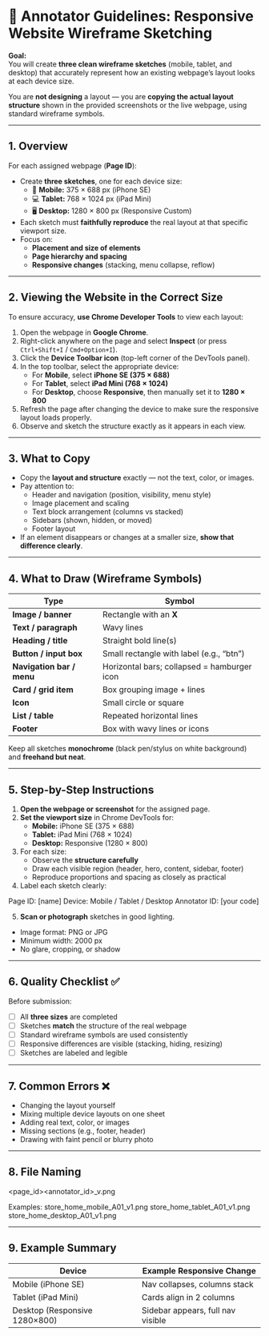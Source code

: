 # 🧭 Annotator Guidelines: Responsive Website Wireframe Sketching

**Goal:**  
You will create **three clean wireframe sketches** (mobile, tablet, and desktop) that accurately represent how an existing webpage’s layout looks at each device size.

You are **not designing** a layout — you are **copying the actual layout structure** shown in the provided screenshots or the live webpage, using standard wireframe symbols.

---

## 1. Overview

For each assigned webpage (**Page ID**):

- Create **three sketches**, one for each device size:
  - 📱 **Mobile:** 375 × 688 px (iPhone SE)
  - 💻 **Tablet:** 768 × 1024 px (iPad Mini)
  - 🖥 **Desktop:** 1280 × 800 px (Responsive Custom)
- Each sketch must **faithfully reproduce** the real layout at that specific viewport size.
- Focus on:
  - **Placement and size of elements**
  - **Page hierarchy and spacing**
  - **Responsive changes** (stacking, menu collapse, reflow)

---

## 2. Viewing the Website in the Correct Size

To ensure accuracy, **use Chrome Developer Tools** to view each layout:

1. Open the webpage in **Google Chrome**.  
2. Right-click anywhere on the page and select **Inspect** (or press `Ctrl+Shift+I` / `Cmd+Option+I`).  
3. Click the **Device Toolbar icon** (top-left corner of the DevTools panel).  
4. In the top toolbar, select the appropriate device:
   - For **Mobile**, select **iPhone SE (375 × 688)**  
   - For **Tablet**, select **iPad Mini (768 × 1024)**  
   - For **Desktop**, choose **Responsive**, then manually set it to **1280 × 800**
5. Refresh the page after changing the device to make sure the responsive layout loads properly.  
6. Observe and sketch the structure exactly as it appears in each view.

---

## 3. What to Copy

- Copy the **layout and structure** exactly — not the text, color, or images.  
- Pay attention to:
  - Header and navigation (position, visibility, menu style)
  - Image placement and scaling
  - Text block arrangement (columns vs stacked)
  - Sidebars (shown, hidden, or moved)
  - Footer layout  
- If an element disappears or changes at a smaller size, **show that difference clearly**.

---

## 4. What to Draw (Wireframe Symbols)

| Type | Symbol |
|------|--------|
| **Image / banner** | Rectangle with an **X** |
| **Text / paragraph** | Wavy lines |
| **Heading / title** | Straight bold line(s) |
| **Button / input box** | Small rectangle with label (e.g., “btn”) |
| **Navigation bar / menu** | Horizontal bars; collapsed = hamburger icon |
| **Card / grid item** | Box grouping image + lines |
| **Icon** | Small circle or square |
| **List / table** | Repeated horizontal lines |
| **Footer** | Box with wavy lines or icons |

Keep all sketches **monochrome** (black pen/stylus on white background) and **freehand but neat**.

---

## 5. Step-by-Step Instructions

1. **Open the webpage or screenshot** for the assigned page.  
2. **Set the viewport size** in Chrome DevTools for:
   - **Mobile:** iPhone SE (375 × 688)  
   - **Tablet:** iPad Mini (768 × 1024)  
   - **Desktop:** Responsive (1280 × 800)
3. For each size:
   - Observe the **structure carefully**
   - Draw each visible region (header, hero, content, sidebar, footer)
   - Reproduce proportions and spacing as closely as practical
4. Label each sketch clearly:

Page ID: [name]
Device: Mobile / Tablet / Desktop
Annotator ID: [your code]

5. **Scan or photograph** sketches in good lighting.
- Image format: PNG or JPG
- Minimum width: 2000 px
- No glare, cropping, or shadow

---

## 6. Quality Checklist ✅

Before submission:
- [ ] All **three sizes** are completed  
- [ ] Sketches **match** the structure of the real webpage  
- [ ] Standard wireframe symbols are used consistently  
- [ ] Responsive differences are visible (stacking, hiding, resizing)  
- [ ] Sketches are labeled and legible  

---

## 7. Common Errors ❌

- Changing the layout yourself  
- Mixing multiple device layouts on one sheet  
- Adding real text, color, or images  
- Missing sections (e.g., footer, header)  
- Drawing with faint pencil or blurry photo  

---

## 8. File Naming

<page_id><annotator_id>_v.png

Examples:
store_home_mobile_A01_v1.png
store_home_tablet_A01_v1.png
store_home_desktop_A01_v1.png

---

## 9. Example Summary

| Device | Example Responsive Change |
|---------|---------------------------|
| Mobile (iPhone SE) | Nav collapses, columns stack |
| Tablet (iPad Mini) | Cards align in 2 columns |
| Desktop (Responsive 1280×800) | Sidebar appears, full nav visible |
